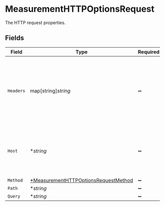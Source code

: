 # MeasurementHTTPOptionsRequest

The HTTP request properties.


## Fields

| Field                                                                                                      | Type                                                                                                       | Required                                                                                                   | Description                                                                                                |
| ---------------------------------------------------------------------------------------------------------- | ---------------------------------------------------------------------------------------------------------- | ---------------------------------------------------------------------------------------------------------- | ---------------------------------------------------------------------------------------------------------- |
| `Headers`                                                                                                  | map[string]*string*                                                                                        | :heavy_minus_sign:                                                                                         | Additional request headers. Note that the `Host` and `User-Agent` are reserved and internally overridden.<br/> |
| `Host`                                                                                                     | **string*                                                                                                  | :heavy_minus_sign:                                                                                         | An optional override for the `Host` header. The default value is based on the `target`.<br/>               |
| `Method`                                                                                                   | [*MeasurementHTTPOptionsRequestMethod](../../models/shared/measurementhttpoptionsrequestmethod.md)         | :heavy_minus_sign:                                                                                         | N/A                                                                                                        |
| `Path`                                                                                                     | **string*                                                                                                  | :heavy_minus_sign:                                                                                         | N/A                                                                                                        |
| `Query`                                                                                                    | **string*                                                                                                  | :heavy_minus_sign:                                                                                         | N/A                                                                                                        |